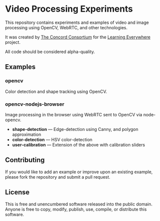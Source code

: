 # Video Processing Experiments

This repository contains experiments and examples of video and image processing
using OpenCV, WebRTC, and other technologies.

It was created by [The Concord Consortium](http://www.concord.org) for the
[Learning Everywhere](http://concord.org/learning-everywhere/) project.

All code should be considered alpha-quality.

## Examples

### opencv

Color detection and shape tracking using OpenCV.

### opencv-nodejs-browser

Image processing in the browser using WebRTC sent to OpenCV via node-opencv.

* **shape-detection** — Edge-detection using Canny, and polygon approximation
* **color-detection** — HSV color-detection
* **user-calibration** — Extension of the above with calibration sliders

##  Contributing

If you would like to add an example or improve upon an existing example,
please fork the repository and submit a pull request.

## License

This is free and unencumbered software released into the public domain. Anyone is
free to copy, modify, publish, use, compile, or distribute this software.